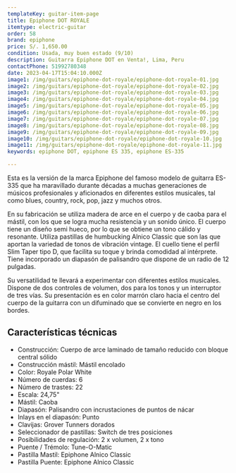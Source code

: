 ```yaml
---
templateKey: guitar-item-page
title: Epiphone DOT ROYALE
itemtype: electric-guitar
order: 58
brand: epiphone
price: S/. 1,650.00
condition: Usada, muy buen estado (9/10)
description: Guitarra Epiphone DOT en Venta!, Lima, Peru
contactPhone: 51992780348
date: 2023-04-17T15:04:10.000Z
image1: /img/guitars/epiphone-dot-royale/epiphone-dot-royale-01.jpg
image2: /img/guitars/epiphone-dot-royale/epiphone-dot-royale-02.jpg
image3: /img/guitars/epiphone-dot-royale/epiphone-dot-royale-03.jpg
image4: /img/guitars/epiphone-dot-royale/epiphone-dot-royale-04.jpg
image5: /img/guitars/epiphone-dot-royale/epiphone-dot-royale-05.jpg
image6: /img/guitars/epiphone-dot-royale/epiphone-dot-royale-06.jpg
image7: /img/guitars/epiphone-dot-royale/epiphone-dot-royale-07.jpg
image8: /img/guitars/epiphone-dot-royale/epiphone-dot-royale-08.jpg
image9: /img/guitars/epiphone-dot-royale/epiphone-dot-royale-09.jpg
image10: /img/guitars/epiphone-dot-royale/epiphone-dot-royale-10.jpg
image11: /img/guitars/epiphone-dot-royale/epiphone-dot-royale-11.jpg
keywords: epiphone DOT, epiphone ES 335, epiphone ES-335

---
```

Esta es la versión de la marca Epiphone del famoso modelo de guitarra ES-335 que ha maravillado durante décadas a muchas generaciones de músicos profesionales y aficionados en diferentes estilos musicales, tal como blues, country, rock, pop, jazz y muchos otros.

En su fabricación se utiliza madera de arce en el cuerpo y de caoba para el mástil, con los que se logra mucha resistencia y un sonido único. El cuerpo tiene un diseño semi hueco, por lo que se obtiene un tono cálido y resonante.
Utiliza pastillas de humbucking Alnico Classic que son las que aportan la variedad de tonos de vibración vintage.
El cuello tiene el perfil Slim Taper tipo D, que facilita su toque y brinda comodidad al intérprete. Tiene incorporado un diapasón de palisandro que dispone de un radio de 12 pulgadas.

Su versatilidad te llevará a experimentar con diferentes estilos musicales. Dispone de dos controles de volumen, dos para los tonos y un interruptor de tres vías. Su presentación es en color marrón claro hacia el centro del cuerpo de la guitarra con un difuminado que se convierte en negro en los bordes.

## Características técnicas

* Construcción: Cuerpo de arce laminado de tamaño reducido con bloque central sólido
* Construcción mástil: Mástil encolado
* Color: Royale Polar White
* Número de cuerdas: 6
* Número de trastes: 22
* Escala: 24,75"
* Mástil: Caoba
* Diapasón: Palisandro con incrustaciones de puntos de nácar
* Inlays en el diapasón: Punto
* Clavijas: Grover Tunners dorados
* Seleccionador de pastillas: Switch de tres posiciones
* Posibilidades de regulación: 2 x volumen, 2 x tono
* Puente / Trémolo: Tune-O-Matic
* Pastilla Mastil: Epiphone Alnico Classic
* Pastilla Puente: Epiphone Alnico Classic